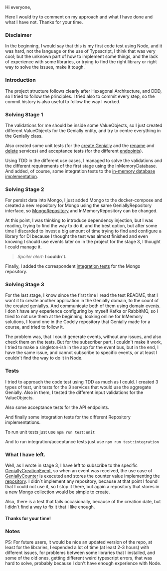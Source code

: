 Hi everyone,

Here I would try to comment on my approach and what I have done and what I have not. Thanks for your time.

### Disclaimer

In the beginning, I would say that this is my first code test using Node, and it was hard, not the language or the use of Typescript, I think that was very cool; but the unknown part of how to implement some things, and the lack of experience with some libraries, or trying to find the right library or right way to solve the issues, make it tough.

### Introduction

The project structure follows clearly after Hexagonal Architecture, and DDD, so I tried to follow the principles. I tried also to commit every step, so the commit history is also useful to follow the way I worked.

### Solving Stage 1

 The validations for me should be inside some ValueObjects, so I just created different ValueObjects for the Genially entity, and try to centre everything in the Genially class.

 Also created some unit tests (for the [create Genially](/test/unit/contexts/core/genially/application/Create/CreateGEniallyService.test.ts) and the [rename](/test/unit/contexts/core/genially/application/Rename/RenameGeniallyService.test.ts) and [delete](/test/unit/contexts/core/genially/application/Delete/DeleteGeniallyService.test.ts) services) and acceptance tests (for the different [endpoints](/test/integration/api/controllers/genially.test.ts)).

 Using TDD in the different use cases, I managed to solve the validations and the different requirements of the first stage using the InMemoryDatabase. And added, of course, some integration tests to the [in-memory database implementation](/test/integration/contexts/core/genially/infrastructure/InMemoryGeniallyRepository.test.ts).

### Solving Stage 2

For persist data into Mongo, I just added Mongo to the docker-compose and created a new repository for Mongo using the same GeniallyRepository interface, so [MongoRepository](/src/contexts/core/genially/infrastructure/MongoGeniallyRepository.ts) and InMemoryRepository can be changed.

At this point, I was thinking to introduce dependency injection, but I was reading, trying to find the way to do it, and the best option, but after some time I discarded to invest a big amount of time trying to find and configure a library for DI because I thought the test was almost finished and even knowing I should use events later on in the project for the stage 3, I thought I could manage it.

> *Spoiler alert:* **I couldn´t.**

Finally, I added the correspondent [integration tests](/test/integration/contexts/core/genially/infrastructure/MongoGeniallyRepository.test.ts) for the Mongo repository.

### Solving Stage 3

For the last stage, I know since the first time I read the test README, that I want it to create another application in the Genially domain, to the count of the created geniallys. And communicate both of them using domain events. I don´t have any experience configuring by myself Kafka or RabbitMQ, so I tried to not use them at the beginning, looking online for InMemory solutions, I found one in the Codely repository that Genially made for a course, and tried to follow it.

The problem was, that I could generate events, without any issues, and also check them on the tests. But for the subscriber part, I couldn´t make it work, I tried to make a singleton-ish in the app for the event bus, but in the end, I have the same issue, and cannot subscribe to specific events, or at least I couldn´t find the way to do it in Node.

### Tests

I tried to approach the code test using TDD as much as I could. I created 3 types of test, unit tests for the 3 services that would use the aggregate Genially. Also in them, I tested the different input validations for the ValueObjects.

Also some acceptance tests for the API endpoints.

And finally some integration tests for the different Repository implementations.

To run unit tests just use ```npm run test:unit```

And to run integration/acceptance tests just use ```npm run test:integration```

### What I have left.

Well, as I wrote in stage 3, I have left to subscribe to the specific [GeniallyCreationEvent](src\contexts\core\genially\domain\GeniallyCreatedDomainEvent.ts), so when an event was received, the use case of [GeniallyCounter](src\contexts\core\counter\application\GeniallyIncreaseCounterService.ts) is executed and stores the counter value implementing the [repository](src\contexts\core\counter\domain\GeniallyCounterRepository.ts). I didn´t implement any repository, because at that point I found that I could not use it, so I stop it there, but again a repository that stores in a new Mongo collection would be simple to create.

Also, there is a test that fails occasionally, because of the creation date, but I didn´t find a way to fix it that I like enough.

#### Thanks for your time!

### Notes

PS: For future users, it would be nice an updated version of the repo, at least for the libraries, I expended a lot of time (at least 2-3 hours) with different issues, for problems between some libraries that I installed, and some of the old ones, getting different weird typescript errors, that was hard to solve, probably because I don't have enough experience with Node.